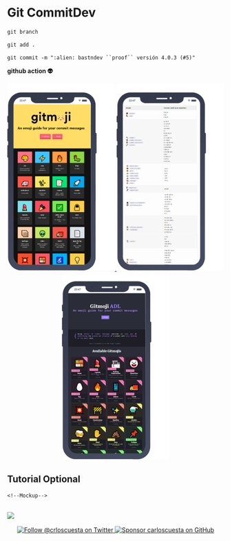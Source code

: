 # Git CommitDev

```
git branch 
```

```
git add .
```
```
git commit -m ":alien: bastndev ``proof`` versión 4.0.3 (#5)"
```
**github action 👽**
    <!----> 
  <div align="center"> 
    <a href="https://gitmoji.dev/" target="_blank" ><img src="/assets/img/gitmoji.png" width="250px" alt="" > </a>
    <a href="https://babakks.github.io/article/2020/07/03/emojis-in-git-commit-messages.html"target="_blank" ><img src="/assets/img/Emojis for Better.png"width="250px" alt=""></a>
    <a href="https://gitmoji.avaldigitallabs.com/"target="_blank" ><img src="/assets/img/gitmoji adl.png" width="250px"alt=""></a>
  </div>

  **Tutorial Optional**
  --
    <!--Mockup-->  
  <div align="center"> 
    <img src="https://res.cloudinary.com/e4datascience/image/upload/f_auto/g_auto/q_auto/gitmoji-hook.gif" width="300px" alt="">
  </div>
  

   <img src="https://user-images.githubusercontent.com/73097560/115834477-dbab4500-a447-11eb-908a-139a6edaec5c.gif">
  <!--Social Media and Sponsors-->  
  <p align="center">
  <a href="https://twitter.com/bastndev">
    <img src="https://user-images.githubusercontent.com/7629661/87821427-202e0280-c870-11ea-9e38-8c7c74856753.png" width="144" alt="Follow @crloscuesta on Twitter" title="Follow @crloscuesta on Twitter"  target="_blank">
  </a>

  <a href="https://github.com/sponsors/bastndev">
    <img src="https://user-images.githubusercontent.com/7629661/87821425-1f956c00-c870-11ea-9871-a76f99739501.png" width="156" alt="Sponsor carloscuesta on GitHub" title="Sponsor carloscuesta on GitHub"  target="_blank">
  </a>
</p>